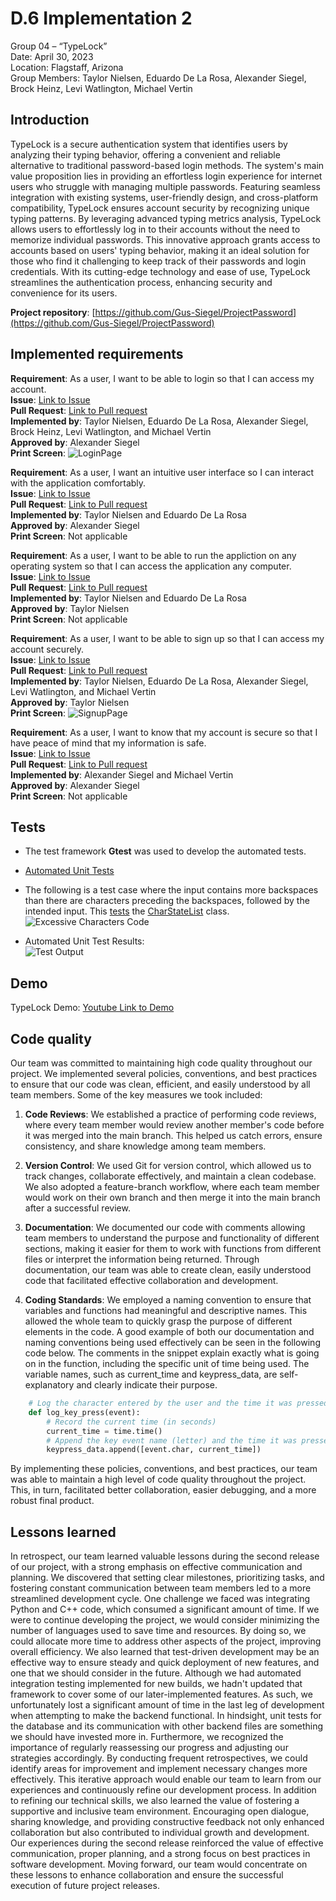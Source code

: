 # D.6 Implementation 2

Group 04 – “TypeLock”\
Date: April 30, 2023\
Location: Flagstaff, Arizona\
Group Members: Taylor Nielsen, Eduardo De La Rosa, Alexander Siegel, Brock Heinz, Levi Watlington, Michael Vertin

## Introduction

TypeLock is a secure authentication system that identifies users by analyzing their typing behavior, offering a convenient and reliable alternative to traditional password-based login methods. The system's main value proposition lies in providing an effortless login experience for internet users who struggle with managing multiple passwords. Featuring seamless integration with existing systems, user-friendly design, and cross-platform compatibility, TypeLock ensures account security by recognizing unique typing patterns. By leveraging advanced typing metrics analysis, TypeLock allows users to effortlessly log in to their accounts without the need to memorize individual passwords. This innovative approach grants access to accounts based on users' typing behavior, making it an ideal solution for those who find it challenging to keep track of their passwords and login credentials. With its cutting-edge technology and ease of use, TypeLock streamlines the authentication process, enhancing security and convenience for its users.

**Project repository**: [https://github.com/Gus-Siegel/ProjectPassword](https://github.com/Gus-Siegel/ProjectPassword)

## Implemented requirements

**Requirement**: As a user, I want to be able to login so that I can access my account.\
**Issue**: [Link to Issue](https://github.com/Gus-Siegel/ProjectPassword/issues/91)\
**Pull Request**: [Link to Pull request](https://github.com/Gus-Siegel/ProjectPassword/pull/143)\
**Implemented by**: Taylor Nielsen, Eduardo De La Rosa, Alexander Siegel, Brock Heinz, Levi Watlington, and Michael Vertin\
**Approved by**: Alexander Siegel\
**Print Screen**: ![LoginPage](https://cdn.discordapp.com/attachments/1073663644589633536/1102498998012629022/LoginPage.png)

**Requirement**: As a user, I want an intuitive user interface so I can interact with the application comfortably.\
**Issue**: [Link to Issue](https://github.com/Gus-Siegel/ProjectPassword/issues/180)\
**Pull Request**: [Link to Pull request](https://github.com/Gus-Siegel/ProjectPassword/issues/180)\
**Implemented by**: Taylor Nielsen and Eduardo De La Rosa\
**Approved by**: Alexander Siegel\
**Print Screen**: Not applicable

**Requirement**: As a user, I want to be able to run the appliction on any operating system so that I can access the application any computer.\
**Issue**: [Link to Issue](https://github.com/Gus-Siegel/ProjectPassword/issues/116)\
**Pull Request**: [Link to Pull request](https://github.com/Gus-Siegel/ProjectPassword/pull/172)\
**Implemented by**: Taylor Nielsen and Eduardo De La Rosa\
**Approved by**: Taylor Nielsen\
**Print Screen**: Not applicable

**Requirement**: As a user, I want to be able to sign up so that I can access my account securely.\
**Issue**: [Link to Issue](https://github.com/Gus-Siegel/ProjectPassword/issues/179)\
**Pull Request**: [Link to Pull request](https://github.com/Gus-Siegel/ProjectPassword/pull/154)\
**Implemented by**: Taylor Nielsen, Eduardo De La Rosa, Alexander Siegel, Levi Watlington, and Michael Vertin\
**Approved by**: Taylor Nielsen\
**Print Screen**: ![SignupPage](https://cdn.discordapp.com/attachments/1073663644589633536/1102499027213369384/SignupPage.png)

**Requirement**: As a user, I want to know that my account is secure so that I have peace of mind that my information is safe.\
**Issue**: [Link to Issue](https://github.com/Gus-Siegel/ProjectPassword/issues/181)\
**Pull Request**: [Link to Pull request](https://github.com/Gus-Siegel/ProjectPassword/pull/143)\
**Implemented by**: Alexander Siegel and Michael Vertin\
**Approved by**: Alexander Siegel\
**Print Screen**: Not applicable

## Tests

- The test framework **Gtest** was used to develop the automated tests.

- [Automated Unit Tests](https://github.com/Gus-Siegel/ProjectPassword/blob/main/Current_Release/BackEndServer/automatedTest.cpp)

- The following is a test case where the input contains more backspaces than there are characters preceding the backspaces, followed by the intended input. This [tests](https://github.com/Gus-Siegel/ProjectPassword/blob/main/Current_Release/BackEndServer/automatedTest.cpp) the [CharStateList](https://github.com/Gus-Siegel/ProjectPassword/blob/main/Current_Release/BackEndServer/compare_strings.h) class. \
![Excessive Characters Code](https://cdn.discordapp.com/attachments/856622349516144665/1102317933008539708/CS386_ExcessiveBackspace_TestCode.png)

- Automated Unit Test Results: \
![Test Output](https://cdn.discordapp.com/attachments/856622349516144665/1102323906876031058/CS386_GroupProject_D6.1_TestScreenshot.png)

## Demo

TypeLock Demo: [Youtube Link to Demo](https://youtu.be/C2s3oM5v9yE)

## Code quality

Our team was committed to maintaining high code quality throughout our project. We implemented several policies, conventions, and best practices to ensure that our code was clean, efficient, and easily understood by all team members. Some of the key measures we took included:

1. **Code Reviews**: We established a practice of performing code reviews, where every team member would review another member's code before it was merged into the main branch. This helped us catch errors, ensure consistency, and share knowledge among team members.

2. **Version Control**: We used Git for version control, which allowed us to track changes, collaborate effectively, and maintain a clean codebase. We also adopted a feature-branch workflow, where each team member would work on their own branch and then merge it into the main branch after a successful review.

3. **Documentation**: We documented our code with comments allowing team members to understand the purpose and functionality of different sections, making it easier for them to work with functions from different files or interpret the information being returned. Through documentation, our team was able to create clean, easily understood code that facilitated effective collaboration and development.

4. **Coding Standards**: We employed a naming convention to ensure that variables and functions had meaningful and descriptive names. This allowed the whole team to quickly grasp the purpose of different elements in the code. A good example of both our documentation and naming conventions being used effectively can be seen in the following code below. The comments in the snippet explain exactly what is going on in the function, including the specific unit of time being used. The variable names, such as current_time and keypress_data, are self-explanatory and clearly indicate their purpose.

```Python
    # Log the character entered by the user and the time it was pressed
    def log_key_press(event):
        # Record the current time (in seconds)
        current_time = time.time()
        # Append the key event name (letter) and the time it was pressed
        keypress_data.append([event.char, current_time])
```

By implementing these policies, conventions, and best practices, our team was able to maintain a high level of code quality throughout the project. This, in turn, facilitated better collaboration, easier debugging, and a more robust final product.

## Lessons learned

In retrospect, our team learned valuable lessons during the second release of our project, with a strong emphasis on effective communication and planning. We discovered that setting clear milestones, prioritizing tasks, and fostering constant communication between team members led to a more streamlined development cycle. One challenge we faced was integrating Python and C++ code, which consumed a significant amount of time. If we were to continue developing the project, we would consider minimizing the number of languages used to save time and resources. By doing so, we could allocate more time to address other aspects of the project, improving overall efficiency. We also learned that test-driven development may be an effective way to ensure steady and quick deployment of new features, and one that we should consider in the future. Although we had automated integration testing implemented for new builds, we hadn't updated that framework to cover some of our later-implemented features. As such, we unfortunately lost a significant amount of time in the last leg of development when attempting to make the backend functional. In hindsight, unit tests for the database and its communication with other backend files are something we should have invested more in. Furthermore, we recognized the importance of regularly reassessing our progress and adjusting our strategies accordingly. By conducting frequent retrospectives, we could identify areas for improvement and implement necessary changes more effectively. This iterative approach would enable our team to learn from our experiences and continuously refine our development process. In addition to refining our technical skills, we also learned the value of fostering a supportive and inclusive team environment. Encouraging open dialogue, sharing knowledge, and providing constructive feedback not only enhanced collaboration but also contributed to individual growth and development. Our experiences during the second release reinforced the value of effective communication, proper planning, and a strong focus on best practices in software development. Moving forward, our team would concentrate on these lessons to enhance collaboration and ensure the successful execution of future project releases.

